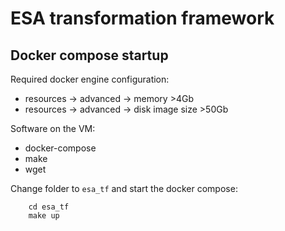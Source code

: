 # ESA transformation framework

## Docker compose startup

Required docker engine configuration:
* resources -> advanced -> memory >4Gb
* resources -> advanced -> disk image size >50Gb

Software on the VM:
* docker-compose
* make
* wget

Change folder to `esa_tf` and start the docker compose:
```shell
    cd esa_tf
    make up
```
